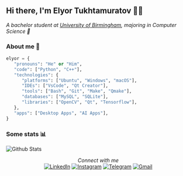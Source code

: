 ## Hi there, I'm Elyor Tukhtamuratov 👨‍💻
<em>A bachelor student at <a href="https://www.birmingham.ac.uk/index.aspx">University of Birmingham</a>, majoring in Computer Science 🙂</em>

### About me 👤
```python
elyor = {
   "pronouns": "He" or "Him",
   "code": ["Python", "C++"],
   "technologies": {
      "platforms": ["Ubuntu", "Windows", "macOS"],
      "IDEs": ["VsCode", "Qt Creator"],
      "tools": ["Bash", "Git", "Make", "Qmake"],
      "databases": ["MySQL", "SQLite"],
      "libraries": ["OpenCV", "Qt", "Tensorflow"],
   },
   "apps": ["Desktop Apps", "AI Apps"],
}
```

### Some stats 📊
![Github Stats](https://github-readme-stats.vercel.app/api?username=elyor04&show_icons=true&icon_color=79ff97&text_color=9f9f9f&bg_color=151515)

<div align="center">
<i>Connect with me</i><br>
<a href="https://www.linkedin.com/in/elyor-tukhtamuratov" target="_blank"><img src="https://img.shields.io/badge/LinkedIn-0077B5?style=flat-square&logo=linkedin&logoColor=white" alt="LinkedIn"></a>
<a href="https://www.instagram.com/elyor_04" target="_blank"><img src="https://img.shields.io/badge/Instagram-E4405F?style=flat-square&logo=instagram&logoColor=white" alt="Instagram"></a>
<a href="https://t.me/ogstudent" target="_blank"><img src="https://img.shields.io/badge/Telegram-2CA5E0?style=flat-square&logo=telegram&logoColor=white" alt="Telegram"></a>
<a href="mailto:tuxtamuratovelyor@gmail.com" target="_blank"><img src="https://img.shields.io/badge/Gmail-D14836?style=flat-square&logo=gmail&logoColor=white" alt="Gmail"></a>
